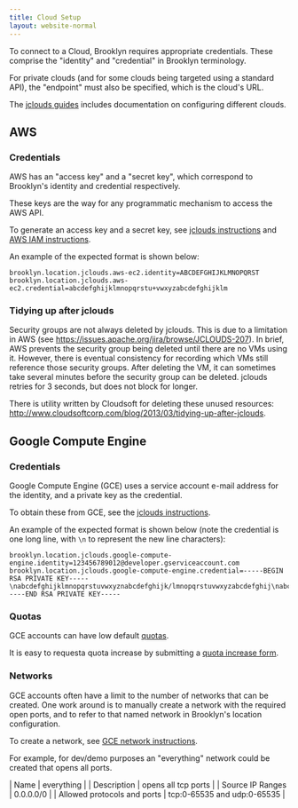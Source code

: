 ```yaml
---
title: Cloud Setup
layout: website-normal
---
```


To connect to a Cloud, Brooklyn requires appropriate credentials. These comprise the "identity" and 
"credential" in Brooklyn terminology. 

For private clouds (and for some clouds being targeted using a standard API), the "endpoint"
must also be specified, which is the cloud's URL.

The [jclouds guides](https://jclouds.apache.org/guides) includes documentation on configuring 
different clouds.


## AWS

### Credentials

AWS has an "access key" and a "secret key", which correspond to Brooklyn's identity and credential 
respectively.

These keys are the way for any programmatic mechanism to access the AWS API.

To generate an access key and a secret key, see [jclouds instructions](http://jclouds.apache.org/guides/aws) 
and [AWS IAM instructions](http://docs.aws.amazon.com/IAM/latest/UserGuide/ManagingCredentials.html).

An example of the expected format is shown below:

    brooklyn.location.jclouds.aws-ec2.identity=ABCDEFGHIJKLMNOPQRST
    brooklyn.location.jclouds.aws-ec2.credential=abcdefghijklmnopqrstu+vwxyzabcdefghijklm


### Tidying up after jclouds

Security groups are not always deleted by jclouds. This is due to a limitation in AWS (see
https://issues.apache.org/jira/browse/JCLOUDS-207). In brief, AWS prevents the security group
being deleted until there are no VMs using it. However, there is eventual consistency for
recording which VMs still reference those security groups. After deleting the VM, it can sometimes
take several minutes before the security group can be deleted. jclouds retries for 3 seconds, but 
does not block for longer.

There is utility written by Cloudsoft for deleting these unused resources:
http://www.cloudsoftcorp.com/blog/2013/03/tidying-up-after-jclouds.


## Google Compute Engine

### Credentials

Google Compute Engine (GCE) uses a service account e-mail address for the identity, and a private key 
as the credential.

To obtain these from GCE, see the [jclouds instructions](https://jclouds.apache.org/guides/google).

An example of the expected format is shown below (note the credential is one long line, 
with `\n` to represent the new line characters):

    brooklyn.location.jclouds.google-compute-engine.identity=123456789012@developer.gserviceaccount.com
    brooklyn.location.jclouds.google-compute-engine.credential=-----BEGIN RSA PRIVATE KEY-----\nabcdefghijklmnopqrstuvwxyznabcdefghijk/lmnopqrstuvwxyzabcdefghij\nabcdefghijklmnopqrstuvwxyzabcdefghijklmnopqrstuvwxyzabcdefghij+lm\nnopqrstuvwxyzabcdefghijklmnopqrstuvwxyzabcdefghijklmnopqrstuvwxyzabcdefghijklmnopqrstuvwxyzabcdefghijklmnopqrstuvwxyzabcdefghijklm\nnopqrstuvwxyzabcdefghijklmnopqrstuvwxyzabcdefghijklmnopqrstuvwxy\nzabcdefghijklmnopqrstuvwxyzabcdefghijklmnopqrstuvwxyzabcdefghijk\nlmnopqrstuvwxyzabcdefghijklmnopqrstuvwxyzabcdefghijklmnopqrstuvw\nxyzabcdefghijklmnopqrstuvwxyzabcdefghijklmnopqrstuvwxyzabcdefghi\njklmnopqrstuvwxyzabcdefghijklmnopqrstuvwxyzabcdefghijklmnopqrstu\nvwxyzabcdefghijklmnopqrstuvwxyzabcdefghijklmnopqrstuvwxyzabcdefg\nhijklmnopqrstuvwxyzabcdefghijklmnopqrstuvwxyzabcdefghijklmnopqrs\ntuvwxyzabcdefghijklmnopqrstuvwxyzabcdefghijklmnopqrstuvwxyzabcde\nfghijklmnopqrstuvwxyzabcdefghijklmnopqrstuvw\n-----END RSA PRIVATE KEY-----


### Quotas

GCE accounts can have low default [quotas](https://cloud.google.com/compute/docs/resource-quotas).

It is easy to requesta quota increase by submitting a [quota increase form](https://support.google.com/cloud/answer/6075746?hl=en).
 

### Networks

GCE accounts often have a limit to the number of networks that can be created. One work around 
is to manually create a network with the required open ports, and to refer to that named network
in Brooklyn's location configuration.

To create a network, see [GCE network instructions](https://cloud.google.com/compute/docs/networking#networks_1).

For example, for dev/demo purposes an "everything" network could be created that opens all ports.

| Name                        | everything                  |
| Description                 | opens all tcp ports         |
| Source IP Ranges            | 0.0.0.0/0                   |
| Allowed protocols and ports | tcp:0-65535 and udp:0-65535 |



